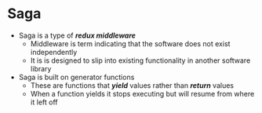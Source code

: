 # Saga
- Saga is a type of ***redux middleware***
  - Middleware is term indicating that the software does not exist independently
  - It is is designed to slip into existing functionality in another software library
- Saga is built on generator functions
  - These are functions that ***yield*** values rather than ***return*** values
  - When a function yields it stops executing but will resume from where it left off